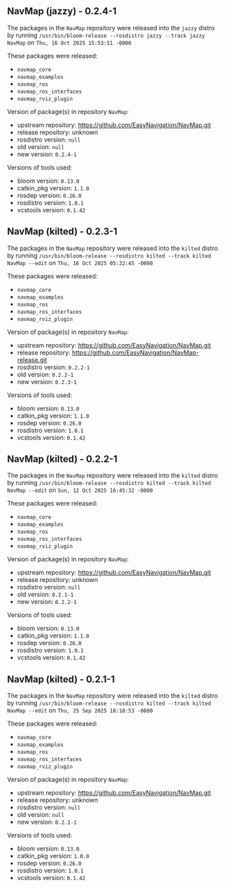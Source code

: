 ## NavMap (jazzy) - 0.2.4-1

The packages in the `NavMap` repository were released into the `jazzy` distro by running `/usr/bin/bloom-release --rosdistro jazzy --track jazzy NavMap` on `Thu, 16 Oct 2025 15:53:51 -0000`

These packages were released:
- `navmap_core`
- `navmap_examples`
- `navmap_ros`
- `navmap_ros_interfaces`
- `navmap_rviz_plugin`

Version of package(s) in repository `NavMap`:

- upstream repository: https://github.com/EasyNavigation/NavMap.git
- release repository: unknown
- rosdistro version: `null`
- old version: `null`
- new version: `0.2.4-1`

Versions of tools used:

- bloom version: `0.13.0`
- catkin_pkg version: `1.1.0`
- rosdep version: `0.26.0`
- rosdistro version: `1.0.1`
- vcstools version: `0.1.42`


## NavMap (kilted) - 0.2.3-1

The packages in the `NavMap` repository were released into the `kilted` distro by running `/usr/bin/bloom-release --rosdistro kilted --track kilted NavMap --edit` on `Thu, 16 Oct 2025 05:32:45 -0000`

These packages were released:
- `navmap_core`
- `navmap_examples`
- `navmap_ros`
- `navmap_ros_interfaces`
- `navmap_rviz_plugin`

Version of package(s) in repository `NavMap`:

- upstream repository: https://github.com/EasyNavigation/NavMap.git
- release repository: https://github.com/EasyNavigation/NavMap-release.git
- rosdistro version: `0.2.2-1`
- old version: `0.2.2-1`
- new version: `0.2.3-1`

Versions of tools used:

- bloom version: `0.13.0`
- catkin_pkg version: `1.1.0`
- rosdep version: `0.26.0`
- rosdistro version: `1.0.1`
- vcstools version: `0.1.42`


## NavMap (kilted) - 0.2.2-1

The packages in the `NavMap` repository were released into the `kilted` distro by running `/usr/bin/bloom-release --rosdistro kilted --track kilted NavMap --edit` on `Sun, 12 Oct 2025 16:45:32 -0000`

These packages were released:
- `navmap_core`
- `navmap_examples`
- `navmap_ros`
- `navmap_ros_interfaces`
- `navmap_rviz_plugin`

Version of package(s) in repository `NavMap`:

- upstream repository: https://github.com/EasyNavigation/NavMap.git
- release repository: unknown
- rosdistro version: `null`
- old version: `0.2.1-1`
- new version: `0.2.2-1`

Versions of tools used:

- bloom version: `0.13.0`
- catkin_pkg version: `1.1.0`
- rosdep version: `0.26.0`
- rosdistro version: `1.0.1`
- vcstools version: `0.1.42`


## NavMap (kilted) - 0.2.1-1

The packages in the `NavMap` repository were released into the `kilted` distro by running `/usr/bin/bloom-release --rosdistro kilted --track kilted NavMap --edit` on `Thu, 25 Sep 2025 18:18:53 -0000`

These packages were released:
- `navmap_core`
- `navmap_examples`
- `navmap_ros`
- `navmap_ros_interfaces`
- `navmap_rviz_plugin`

Version of package(s) in repository `NavMap`:

- upstream repository: https://github.com/EasyNavigation/NavMap.git
- release repository: unknown
- rosdistro version: `null`
- old version: `null`
- new version: `0.2.1-1`

Versions of tools used:

- bloom version: `0.13.0`
- catkin_pkg version: `1.0.0`
- rosdep version: `0.26.0`
- rosdistro version: `1.0.1`
- vcstools version: `0.1.42`


